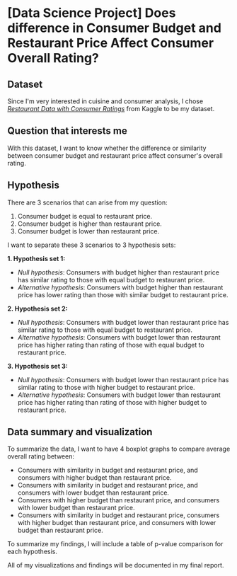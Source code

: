 # [Data Science Project] Does difference in Consumer Budget and Restaurant Price Affect Consumer Overall Rating?

## Dataset
Since I'm very interested in cuisine and consumer analysis, I chose *[Restaurant Data with Consumer Ratings](https://www.kaggle.com/uciml/restaurant-data-with-consumer-ratings)* from Kaggle to be my dataset.

## Question that interests me
With this dataset, I want to know whether the difference or similarity between consumer budget and restaurant price affect consumer's overall rating.

## Hypothesis
There are 3 scenarios that can arise from my question:
1. Consumer budget is equal to restaurant price.
2. Consumer budget is higher than restaurant price.
3. Consumer budget is lower than restaurant price.

I want to separate these 3 scenarios to 3 hypothesis sets:

**1. Hypothesis set 1:**
- *Null hypothesis*: Consumers with budget higher than restaurant price has similar rating to those with equal budget to restaurant price.
- *Alternative hypothesis*: Consumers with budget higher than restaurant price has lower rating than those with similar budget to restaurant price.

**2. Hypothesis set 2:**
- *Null hypothesis*: Consumers with budget lower than restaurant price has similar rating to those with equal budget to restaurant price.
- *Alternative hypothesis*: Consumers with budget lower than restaurant price has higher rating than rating of those with equal budget to restaurant price.

**3. Hypothesis set 3:**
- *Null hypothesis*: Consumers with budget lower than restaurant price has similar rating to those with higher budget to restaurant price.
- *Alternative hypothesis*: Consumers with budget lower than restaurant price has higher rating than rating of those with higher budget to restaurant price.

## Data summary and visualization
To summarize the data, I want to have 4 boxplot graphs to compare average overall rating between:
- Consumers with similarity in budget and restaurant price, and consumers with higher budget than restaurant price.
- Consumers with similarity in budget and restaurant price, and consumers with lower budget than restaurant price.
- Consumers with higher budget than restaurant price, and consumers with lower budget than restaurant price.
- Consumers with similarity in budget and restaurant price, consumers with higher budget than restaurant price, and consumers with lower budget than restaurant price.

To summarize my findings, I will include a table of p-value comparison for each hypothesis.

All of my visualizations and findings will be documented in my final report.
